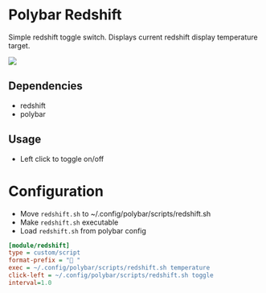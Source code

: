 # Polybar Redshift

Simple redshift toggle switch. Displays current redshift display temperature target.

<img src="https://imgur.com/F8n0WOz"/>

## Dependencies

- redshift
- polybar

## Usage

- Left click to toggle on/off

# Configuration

- Move `redshift.sh` to ~/.config/polybar/scripts/redshift.sh
- Make `redshift.sh` executable
- Load `redshift.sh` from polybar config 

```INI
[module/redshift]
type = custom/script
format-prefix = " "  
exec = ~/.config/polybar/scripts/redshift.sh temperature 
click-left = ~/.config/polybar/scripts/redshift.sh toggle 
interval=1.0
```